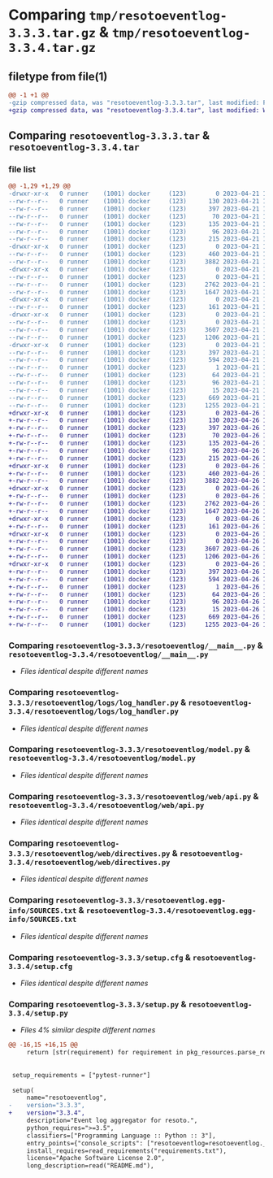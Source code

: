 # Comparing `tmp/resotoeventlog-3.3.3.tar.gz` & `tmp/resotoeventlog-3.3.4.tar.gz`

## filetype from file(1)

```diff
@@ -1 +1 @@
-gzip compressed data, was "resotoeventlog-3.3.3.tar", last modified: Fri Apr 21 14:37:43 2023, max compression
+gzip compressed data, was "resotoeventlog-3.3.4.tar", last modified: Wed Apr 26 16:51:05 2023, max compression
```

## Comparing `resotoeventlog-3.3.3.tar` & `resotoeventlog-3.3.4.tar`

### file list

```diff
@@ -1,29 +1,29 @@
-drwxr-xr-x   0 runner    (1001) docker     (123)        0 2023-04-21 14:37:43.166362 resotoeventlog-3.3.3/
--rw-r--r--   0 runner    (1001) docker     (123)      130 2023-04-21 14:35:51.000000 resotoeventlog-3.3.3/MANIFEST.in
--rw-r--r--   0 runner    (1001) docker     (123)      397 2023-04-21 14:37:43.166362 resotoeventlog-3.3.3/PKG-INFO
--rw-r--r--   0 runner    (1001) docker     (123)       70 2023-04-21 14:35:51.000000 resotoeventlog-3.3.3/README.md
--rw-r--r--   0 runner    (1001) docker     (123)      135 2023-04-21 14:35:51.000000 resotoeventlog-3.3.3/requirements-dev.txt
--rw-r--r--   0 runner    (1001) docker     (123)       96 2023-04-21 14:35:51.000000 resotoeventlog-3.3.3/requirements-test.txt
--rw-r--r--   0 runner    (1001) docker     (123)      215 2023-04-21 14:35:51.000000 resotoeventlog-3.3.3/requirements.txt
-drwxr-xr-x   0 runner    (1001) docker     (123)        0 2023-04-21 14:37:43.166362 resotoeventlog-3.3.3/resotoeventlog/
--rw-r--r--   0 runner    (1001) docker     (123)      460 2023-04-21 14:35:51.000000 resotoeventlog-3.3.3/resotoeventlog/__init__.py
--rw-r--r--   0 runner    (1001) docker     (123)     3882 2023-04-21 14:35:51.000000 resotoeventlog-3.3.3/resotoeventlog/__main__.py
-drwxr-xr-x   0 runner    (1001) docker     (123)        0 2023-04-21 14:37:43.166362 resotoeventlog-3.3.3/resotoeventlog/logs/
--rw-r--r--   0 runner    (1001) docker     (123)        0 2023-04-21 14:35:51.000000 resotoeventlog-3.3.3/resotoeventlog/logs/__init__.py
--rw-r--r--   0 runner    (1001) docker     (123)     2762 2023-04-21 14:35:51.000000 resotoeventlog-3.3.3/resotoeventlog/logs/log_handler.py
--rw-r--r--   0 runner    (1001) docker     (123)     1647 2023-04-21 14:35:51.000000 resotoeventlog-3.3.3/resotoeventlog/model.py
-drwxr-xr-x   0 runner    (1001) docker     (123)        0 2023-04-21 14:37:43.166362 resotoeventlog-3.3.3/resotoeventlog/ui/
--rw-r--r--   0 runner    (1001) docker     (123)      161 2023-04-21 14:35:51.000000 resotoeventlog-3.3.3/resotoeventlog/ui/index.html
-drwxr-xr-x   0 runner    (1001) docker     (123)        0 2023-04-21 14:37:43.166362 resotoeventlog-3.3.3/resotoeventlog/web/
--rw-r--r--   0 runner    (1001) docker     (123)        0 2023-04-21 14:35:51.000000 resotoeventlog-3.3.3/resotoeventlog/web/__init__.py
--rw-r--r--   0 runner    (1001) docker     (123)     3607 2023-04-21 14:35:51.000000 resotoeventlog-3.3.3/resotoeventlog/web/api.py
--rw-r--r--   0 runner    (1001) docker     (123)     1206 2023-04-21 14:35:51.000000 resotoeventlog-3.3.3/resotoeventlog/web/directives.py
-drwxr-xr-x   0 runner    (1001) docker     (123)        0 2023-04-21 14:37:43.166362 resotoeventlog-3.3.3/resotoeventlog.egg-info/
--rw-r--r--   0 runner    (1001) docker     (123)      397 2023-04-21 14:37:43.000000 resotoeventlog-3.3.3/resotoeventlog.egg-info/PKG-INFO
--rw-r--r--   0 runner    (1001) docker     (123)      594 2023-04-21 14:37:43.000000 resotoeventlog-3.3.3/resotoeventlog.egg-info/SOURCES.txt
--rw-r--r--   0 runner    (1001) docker     (123)        1 2023-04-21 14:37:43.000000 resotoeventlog-3.3.3/resotoeventlog.egg-info/dependency_links.txt
--rw-r--r--   0 runner    (1001) docker     (123)       64 2023-04-21 14:37:43.000000 resotoeventlog-3.3.3/resotoeventlog.egg-info/entry_points.txt
--rw-r--r--   0 runner    (1001) docker     (123)       96 2023-04-21 14:37:43.000000 resotoeventlog-3.3.3/resotoeventlog.egg-info/requires.txt
--rw-r--r--   0 runner    (1001) docker     (123)       15 2023-04-21 14:37:43.000000 resotoeventlog-3.3.3/resotoeventlog.egg-info/top_level.txt
--rw-r--r--   0 runner    (1001) docker     (123)      669 2023-04-21 14:37:43.166362 resotoeventlog-3.3.3/setup.cfg
--rw-r--r--   0 runner    (1001) docker     (123)     1255 2023-04-21 14:35:51.000000 resotoeventlog-3.3.3/setup.py
+drwxr-xr-x   0 runner    (1001) docker     (123)        0 2023-04-26 16:51:05.888543 resotoeventlog-3.3.4/
+-rw-r--r--   0 runner    (1001) docker     (123)      130 2023-04-26 16:49:30.000000 resotoeventlog-3.3.4/MANIFEST.in
+-rw-r--r--   0 runner    (1001) docker     (123)      397 2023-04-26 16:51:05.888543 resotoeventlog-3.3.4/PKG-INFO
+-rw-r--r--   0 runner    (1001) docker     (123)       70 2023-04-26 16:49:30.000000 resotoeventlog-3.3.4/README.md
+-rw-r--r--   0 runner    (1001) docker     (123)      135 2023-04-26 16:49:30.000000 resotoeventlog-3.3.4/requirements-dev.txt
+-rw-r--r--   0 runner    (1001) docker     (123)       96 2023-04-26 16:49:30.000000 resotoeventlog-3.3.4/requirements-test.txt
+-rw-r--r--   0 runner    (1001) docker     (123)      215 2023-04-26 16:49:30.000000 resotoeventlog-3.3.4/requirements.txt
+drwxr-xr-x   0 runner    (1001) docker     (123)        0 2023-04-26 16:51:05.884543 resotoeventlog-3.3.4/resotoeventlog/
+-rw-r--r--   0 runner    (1001) docker     (123)      460 2023-04-26 16:49:30.000000 resotoeventlog-3.3.4/resotoeventlog/__init__.py
+-rw-r--r--   0 runner    (1001) docker     (123)     3882 2023-04-26 16:49:30.000000 resotoeventlog-3.3.4/resotoeventlog/__main__.py
+drwxr-xr-x   0 runner    (1001) docker     (123)        0 2023-04-26 16:51:05.888543 resotoeventlog-3.3.4/resotoeventlog/logs/
+-rw-r--r--   0 runner    (1001) docker     (123)        0 2023-04-26 16:49:30.000000 resotoeventlog-3.3.4/resotoeventlog/logs/__init__.py
+-rw-r--r--   0 runner    (1001) docker     (123)     2762 2023-04-26 16:49:30.000000 resotoeventlog-3.3.4/resotoeventlog/logs/log_handler.py
+-rw-r--r--   0 runner    (1001) docker     (123)     1647 2023-04-26 16:49:30.000000 resotoeventlog-3.3.4/resotoeventlog/model.py
+drwxr-xr-x   0 runner    (1001) docker     (123)        0 2023-04-26 16:51:05.888543 resotoeventlog-3.3.4/resotoeventlog/ui/
+-rw-r--r--   0 runner    (1001) docker     (123)      161 2023-04-26 16:49:30.000000 resotoeventlog-3.3.4/resotoeventlog/ui/index.html
+drwxr-xr-x   0 runner    (1001) docker     (123)        0 2023-04-26 16:51:05.888543 resotoeventlog-3.3.4/resotoeventlog/web/
+-rw-r--r--   0 runner    (1001) docker     (123)        0 2023-04-26 16:49:30.000000 resotoeventlog-3.3.4/resotoeventlog/web/__init__.py
+-rw-r--r--   0 runner    (1001) docker     (123)     3607 2023-04-26 16:49:30.000000 resotoeventlog-3.3.4/resotoeventlog/web/api.py
+-rw-r--r--   0 runner    (1001) docker     (123)     1206 2023-04-26 16:49:30.000000 resotoeventlog-3.3.4/resotoeventlog/web/directives.py
+drwxr-xr-x   0 runner    (1001) docker     (123)        0 2023-04-26 16:51:05.888543 resotoeventlog-3.3.4/resotoeventlog.egg-info/
+-rw-r--r--   0 runner    (1001) docker     (123)      397 2023-04-26 16:51:05.000000 resotoeventlog-3.3.4/resotoeventlog.egg-info/PKG-INFO
+-rw-r--r--   0 runner    (1001) docker     (123)      594 2023-04-26 16:51:05.000000 resotoeventlog-3.3.4/resotoeventlog.egg-info/SOURCES.txt
+-rw-r--r--   0 runner    (1001) docker     (123)        1 2023-04-26 16:51:05.000000 resotoeventlog-3.3.4/resotoeventlog.egg-info/dependency_links.txt
+-rw-r--r--   0 runner    (1001) docker     (123)       64 2023-04-26 16:51:05.000000 resotoeventlog-3.3.4/resotoeventlog.egg-info/entry_points.txt
+-rw-r--r--   0 runner    (1001) docker     (123)       96 2023-04-26 16:51:05.000000 resotoeventlog-3.3.4/resotoeventlog.egg-info/requires.txt
+-rw-r--r--   0 runner    (1001) docker     (123)       15 2023-04-26 16:51:05.000000 resotoeventlog-3.3.4/resotoeventlog.egg-info/top_level.txt
+-rw-r--r--   0 runner    (1001) docker     (123)      669 2023-04-26 16:51:05.892543 resotoeventlog-3.3.4/setup.cfg
+-rw-r--r--   0 runner    (1001) docker     (123)     1255 2023-04-26 16:49:30.000000 resotoeventlog-3.3.4/setup.py
```

### Comparing `resotoeventlog-3.3.3/resotoeventlog/__main__.py` & `resotoeventlog-3.3.4/resotoeventlog/__main__.py`

 * *Files identical despite different names*

### Comparing `resotoeventlog-3.3.3/resotoeventlog/logs/log_handler.py` & `resotoeventlog-3.3.4/resotoeventlog/logs/log_handler.py`

 * *Files identical despite different names*

### Comparing `resotoeventlog-3.3.3/resotoeventlog/model.py` & `resotoeventlog-3.3.4/resotoeventlog/model.py`

 * *Files identical despite different names*

### Comparing `resotoeventlog-3.3.3/resotoeventlog/web/api.py` & `resotoeventlog-3.3.4/resotoeventlog/web/api.py`

 * *Files identical despite different names*

### Comparing `resotoeventlog-3.3.3/resotoeventlog/web/directives.py` & `resotoeventlog-3.3.4/resotoeventlog/web/directives.py`

 * *Files identical despite different names*

### Comparing `resotoeventlog-3.3.3/resotoeventlog.egg-info/SOURCES.txt` & `resotoeventlog-3.3.4/resotoeventlog.egg-info/SOURCES.txt`

 * *Files identical despite different names*

### Comparing `resotoeventlog-3.3.3/setup.cfg` & `resotoeventlog-3.3.4/setup.cfg`

 * *Files identical despite different names*

### Comparing `resotoeventlog-3.3.3/setup.py` & `resotoeventlog-3.3.4/setup.py`

 * *Files 4% similar despite different names*

```diff
@@ -16,15 +16,15 @@
     return [str(requirement) for requirement in pkg_resources.parse_requirements(read(fname))]
 
 
 setup_requirements = ["pytest-runner"]
 
 setup(
     name="resotoeventlog",
-    version="3.3.3",
+    version="3.3.4",
     description="Event log aggregator for resoto.",
     python_requires=">=3.5",
     classifiers=["Programming Language :: Python :: 3"],
     entry_points={"console_scripts": ["resotoeventlog=resotoeventlog.__main__:main"]},
     install_requires=read_requirements("requirements.txt"),
     license="Apache Software License 2.0",
     long_description=read("README.md"),
```

